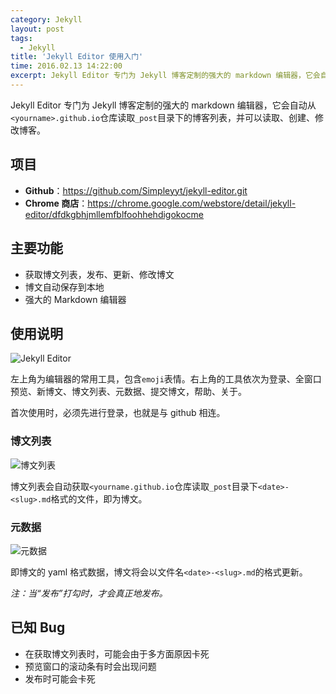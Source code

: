 ```yaml
---
category: Jekyll
layout: post
tags:
  - Jekyll
title: 'Jekyll Editor 使用入门'
time: 2016.02.13 14:22:00
excerpt: Jekyll Editor 专门为 Jekyll 博客定制的强大的 markdown 编辑器，它会自动从`<yourname>.github.io`仓库读取`_post`目录下的博客列表，并可以读取、创建、修改博客。
---
```

Jekyll Editor 专门为 Jekyll 博客定制的强大的 markdown 编辑器，它会自动从`<yourname>.github.io`仓库读取`_post`目录下的博客列表，并可以读取、创建、修改博客。

<!--more-->

## 项目

 * **Github**：https://github.com/Simpleyyt/jekyll-editor.git
 * **Chrome 商店**：https://chrome.google.com/webstore/detail/jekyll-editor/dfdkgbhjmllemfblfoohhehdigokocme
 
## 主要功能

 * 获取博文列表，发布、更新、修改博文
 * 博文自动保存到本地
 * 强大的 Markdown 编辑器
 
## 使用说明

![Jekyll Editor](http://simpleyyt.qiniudn.com/15-10-11/10214115.jpg)

左上角为编辑器的常用工具，包含`emoji`表情。右上角的工具依次为登录、全窗口预览、新博文、博文列表、元数据、提交博文，帮助、关于。

首次使用时，必须先进行登录，也就是与 github 相连。

### 博文列表

![博文列表](http://simpleyyt.qiniudn.com/15-10-11/12709365.jpg)

博文列表会自动获取`<yourname.github.io`仓库读取`_post`目录下`<date>-<slug>.md`格式的文件，即为博文。

### 元数据

![元数据](http://simpleyyt.qiniudn.com/15-10-11/85340312.jpg)

即博文的 yaml 格式数据，博文将会以文件名`<date>-<slug>.md`的格式更新。

*注：当“发布”打勾时，才会真正地发布。*

## 已知 Bug

 * 在获取博文列表时，可能会由于多方面原因卡死
 * 预览窗口的滚动条有时会出现问题
 * 发布时可能会卡死